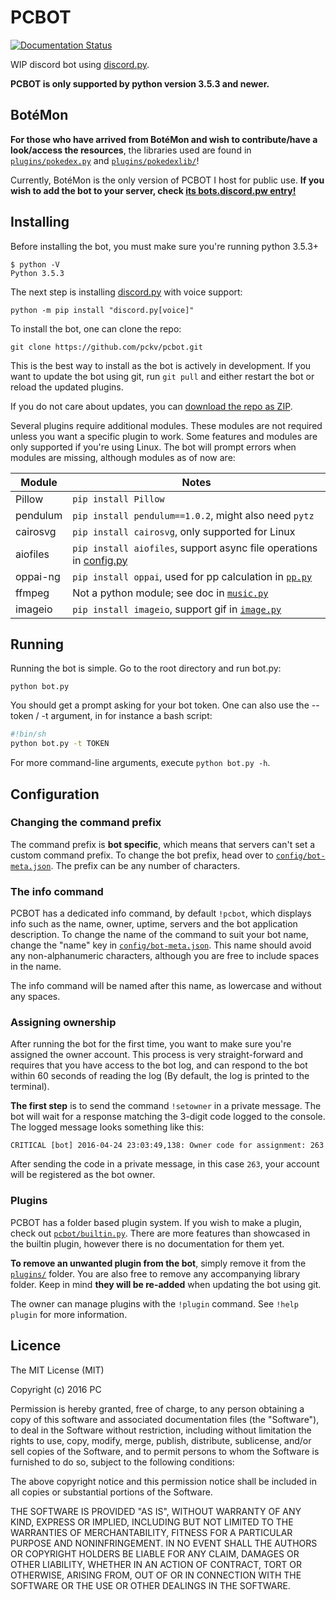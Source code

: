 # PCBOT

[![Documentation Status](https://readthedocs.org/projects/pcbot/badge/?version=latest)](http://pcbot.readthedocs.io/en/latest/?badge=latest)

WIP discord bot using [discord.py](https://github.com/Rapptz/discord.py).

**PCBOT is only supported by python version 3.5.3 and newer.**

## BotéMon
**For those who have arrived from BotéMon and wish to contribute/have 
a look/access the resources**, the libraries used are found in 
[`plugins/pokedex.py`](plugins/pokedex.py) and [`plugins/pokedexlib/`](plugins/pokedexlib)!

Currently, BotéMon is the only version of PCBOT I host for public use. 
**If you wish to add the bot to your server, check 
[its bots.discord.pw entry!](https://bots.discord.pw/bots/203868728884985857)**

## Installing
Before installing the bot, you must make sure you're running python 
3.5.3+

```
$ python -V
Python 3.5.3
```

The next step is installing [discord.py](https://github.com/Rapptz/discord.py) with voice support:

```
python -m pip install "discord.py[voice]"
```

To install the bot, one can clone the repo:

```
git clone https://github.com/pckv/pcbot.git
```

This is the best way to install as the bot is actively in development. 
If you want to update the bot using git, run `git pull` and either 
restart the bot or reload the updated plugins.

If you do not care about updates, you can 
[download the repo as ZIP](https://github.com/pckv/pcbot/archive/master.zip).

Several plugins require additional modules. These modules are not 
required unless you want a specific plugin to work. Some features and 
modules are only supported if you're using Linux. The bot will prompt 
errors when modules are missing, although modules as of now are:

| Module    | Notes                                                     |
| --------- | --------------------------------------------------------- |
| Pillow    | `pip install Pillow`                                      |
| pendulum  | `pip install pendulum==1.0.2`, might also need `pytz`     |
| cairosvg  | `pip install cairosvg`, only supported for Linux          |
| aiofiles  | `pip install aiofiles`, support async file operations in [config.py](pcbot/config.py)          |
| oppai-ng  | `pip install oppai`, used for pp calculation in [`pp.py`](plugins/osulib/pp.py) |
| ffmpeg    | Not a python module; see doc in [`music.py`](plugins/music.py)      |
| imageio   | `pip install imageio`, support gif in [`image.py`](plugins/image.py)|

## Running
Running the bot is simple. Go to the root directory 
and run bot.py:

```
python bot.py
```

You should get a prompt asking for your bot token. One can also use the
--token / -t argument, in for instance a bash script:

```sh
#!bin/sh
python bot.py -t TOKEN
```

For more command-line arguments, execute `python bot.py -h`.

## Configuration
### Changing the command prefix
The command prefix is **bot specific**, which means that servers can't
set a custom command prefix. To change the bot prefix, head over to 
[`config/bot-meta.json`](config/bot_meta.json). The prefix can be any number of characters.

### The info command
PCBOT has a dedicated info command, by default `!pcbot`, which 
displays info such as the name, owner, uptime, servers and the bot 
application description. To change the name of the command to suit 
your bot name, change the "name" key in [`config/bot-meta.json`](config/bot_meta.json). This 
name should avoid any non-alphanumeric characters, although you are
free to include spaces in the name. 

The info command will be named after this name, as lowercase and 
without any spaces.

### Assigning ownership
After running the bot for the first time, you want to make sure you're 
assigned the owner account. This process is very straight-forward and 
requires that you have access to the bot log, and can respond to the 
bot within 60 seconds of reading the log (By default, the log is 
printed to the terminal).

**The first step** is to send the command `!setowner` in a private 
message. The bot will wait for a response matching the 3-digit code 
logged to the console. The logged message looks something like this:

```
CRITICAL [bot] 2016-04-24 23:03:49,138: Owner code for assignment: 263
```

After sending the code in a private message, in this case `263`, 
your account will be registered as the bot owner.

### Plugins
PCBOT has a folder based plugin system. If you wish to make a plugin, 
check out [`pcbot/builtin.py`](pcbot/builtin.py). There are more features than showcased 
in the builtin plugin, however there is no documentation for them yet.

**To remove an unwanted plugin from the bot**, simply remove it from 
the [`plugins/`](plugins) folder. You are also free to remove any accompanying 
library folder. Keep in mind **they will be re-added** when updating 
the bot using git.

The owner can manage plugins with the `!plugin` command. See
`!help plugin` for more information.

## Licence
The MIT License (MIT)

Copyright (c) 2016 PC

Permission is hereby granted, free of charge, to any person obtaining a copy
of this software and associated documentation files (the "Software"), to deal
in the Software without restriction, including without limitation the rights
to use, copy, modify, merge, publish, distribute, sublicense, and/or sell
copies of the Software, and to permit persons to whom the Software is
furnished to do so, subject to the following conditions:

The above copyright notice and this permission notice shall be included in all
copies or substantial portions of the Software.

THE SOFTWARE IS PROVIDED "AS IS", WITHOUT WARRANTY OF ANY KIND, EXPRESS OR
IMPLIED, INCLUDING BUT NOT LIMITED TO THE WARRANTIES OF MERCHANTABILITY,
FITNESS FOR A PARTICULAR PURPOSE AND NONINFRINGEMENT. IN NO EVENT SHALL THE
AUTHORS OR COPYRIGHT HOLDERS BE LIABLE FOR ANY CLAIM, DAMAGES OR OTHER
LIABILITY, WHETHER IN AN ACTION OF CONTRACT, TORT OR OTHERWISE, ARISING FROM,
OUT OF OR IN CONNECTION WITH THE SOFTWARE OR THE USE OR OTHER DEALINGS IN THE
SOFTWARE.
